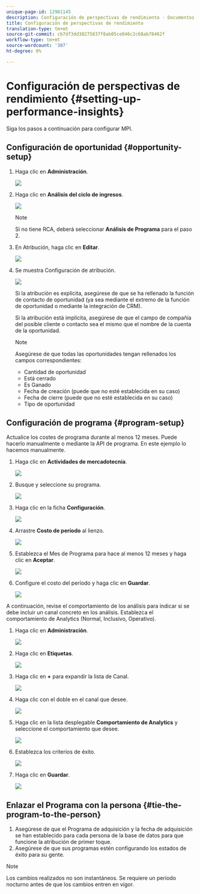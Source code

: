```yaml
---
unique-page-id: 12981145
description: Configuración de perspectivas de rendimiento - Documentos de marketing - Documentación del producto
title: Configuración de perspectivas de rendimiento
translation-type: tm+mt
source-git-commit: cb7df3dd38275837f8ab05ce846c2c68ab78462f
workflow-type: tm+mt
source-wordcount: '307'
ht-degree: 0%

---
```



# Configuración de perspectivas de rendimiento {#setting-up-performance-insights}

Siga los pasos a continuación para configurar MPI.

## Configuración de oportunidad {#opportunity-setup}

1. Haga clic en **Administración**.

   ![](assets/admin.png)

1. Haga clic en **Análisis del ciclo de ingresos**.

   ![](assets/two-2.png)

   >[!NOTE]
   >
   >Si no tiene RCA, deberá seleccionar **Análisis de Programa** para el paso 2.

1. En Atribución, haga clic en **Editar**.

   ![](assets/three-1.png)

1. Se muestra Configuración de atribución.

   ![](assets/four-2.png)

   Si la atribución es explícita, asegúrese de que se ha rellenado la función de contacto de oportunidad (ya sea mediante el extremo de la función de oportunidad o mediante la integración de CRM).

   Si la atribución está implícita, asegúrese de que el campo de compañía del posible cliente o contacto sea el mismo que el nombre de la cuenta de la oportunidad.

   >[!NOTE]
   >
   >Asegúrese de que todas las oportunidades tengan rellenados los campos correspondientes:
   >
   >* Cantidad de oportunidad
   >* Está cerrado
   >* Es Ganado
   >* Fecha de creación (puede que no esté establecida en su caso)
   >* Fecha de cierre (puede que no esté establecida en su caso)
   >* Tipo de oportunidad


## Configuración de programa {#program-setup}

Actualice los costes de programa durante al menos 12 meses. Puede hacerlo manualmente o mediante la API de programa. En este ejemplo lo hacemos manualmente.

1. Haga clic en **Actividades de mercadotecnia**.

   ![](assets/ma.png)

1. Busque y seleccione su programa.

   ![](assets/select-program.png)

1. Haga clic en la ficha **Configuración**.

   ![](assets/setup-tab.png)

1. Arrastre **Costo de período** al lienzo.

   ![](assets/period-cost.png)

1. Establezca el Mes de Programa para hace al menos 12 meses y haga clic en **Aceptar**.

   ![](assets/set-period.png)

1. Configure el costo del período y haga clic en **Guardar**.

   ![](assets/set-cost.png)

A continuación, revise el comportamiento de los análisis para indicar si se debe incluir un canal concreto en los análisis. Establezca el comportamiento de Analytics (Normal, Inclusivo, Operativo).

1. Haga clic en **Administración**.

   ![](assets/admin.png)

1. Haga clic en **Etiquetas**.

   ![](assets/tags.png)

1. Haga clic en **+** para expandir la lista de Canal.

   ![](assets/channel.png)

1. Haga clic con el doble en el canal que desee.

   ![](assets/channel-click.png)

1. Haga clic en la lista desplegable **Comportamiento de Analytics** y seleccione el comportamiento que desee.

   ![](assets/edit-channel.png)

1. Establezca los criterios de éxito.

   ![](assets/success.png)

1. Haga clic en **Guardar**.

   ![](assets/save.png)

## Enlazar el Programa con la persona {#tie-the-program-to-the-person}

1. Asegúrese de que el Programa de adquisición y la fecha de adquisición se han establecido para cada persona de la base de datos para que funcione la atribución de primer toque.
1. Asegúrese de que sus programas estén configurando los estados de éxito para su gente.

>[!NOTE]
>
>Los cambios realizados no son instantáneos. Se requiere un período nocturno antes de que los cambios entren en vigor.
